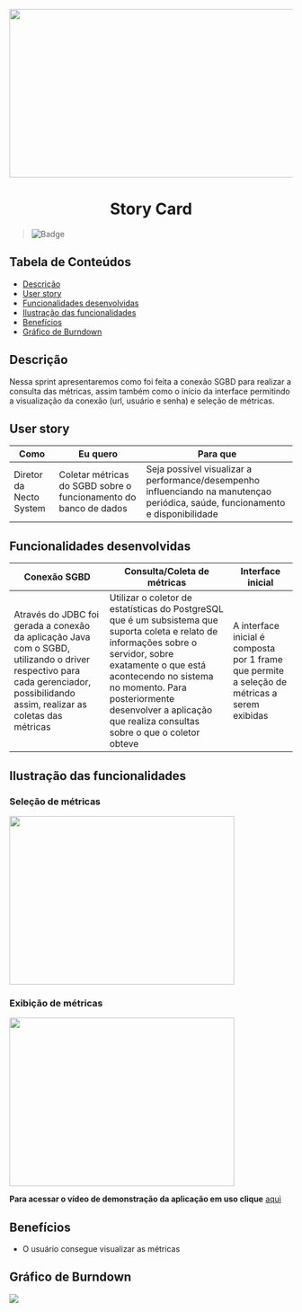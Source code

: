 <p align="center">
  <img src="https://github.com/DolphinDatabase/SGBD_Health/blob/main/Images/Card%20Sprint%201%20(2).png?w=400"height="300" width="600" />
</p>
<h1 align="center"> Story Card  </h1>  

> ![Badge](https://img.shields.io/badge/STATUS-CONCLU%C3%8DDO-green)

## Tabela de Conteúdos

 * [Descrição](#descrição)
 * [User story](#user-story)  
 * [Funcionalidades desenvolvidas](#funcionalidades-desenvolvidas)
 * [Ilustração das funcionalidades](#ilustração-das-funcionalidades)
 * [Benefícios](#benefícios)
 * [Gráfico de Burndown](#gráfico-de-burndown)  



## Descrição

<p align="justified"> Nessa sprint apresentaremos como foi feita a conexão SGBD para realizar a consulta das métricas, assim também como o início da interface permitindo a visualização da conexão (url, usuário e senha) e seleção de métricas.

## User story
 
 | Como | Eu quero | Para que |
 | ------- | ------- | ------- |
 | Diretor da Necto System | Coletar métricas do SGBD sobre o funcionamento do banco de dados | Seja possível visualizar a performance/desempenho influenciando na manutençao periódica, saúde, funcionamento e disponibilidade |
  
 
## Funcionalidades desenvolvidas
  
 | Conexão SGBD | Consulta/Coleta de métricas | Interface inicial |
 | ------- | ------- | ------- |
 | Através do JDBC foi gerada a conexão da aplicação Java com o SGBD, utilizando o driver respectivo para cada gerenciador, possibilidando assim, realizar as coletas das métricas | Utilizar o coletor de estatísticas do PostgreSQL que é um subsistema que suporta coleta e relato de informações sobre o servidor, sobre exatamente o que está acontecendo no sistema no momento. Para posteriormente desenvolver a aplicação que realiza consultas sobre o que o coletor obteve | A interface inicial é composta por 1 frame que permite a seleção de métricas a serem exibidas |  
  
 ## Ilustração das funcionalidades  
  
  ### Seleção de métricas
  
  <p align="left">
  <img src="https://github.com/DolphinDatabase/SGBD_Health/blob/main/Images/sele%C3%A7%C3%A3o%20de%20m%C3%A9tricas.jpg?w=400"height="300" width="400" /> <p align="right">
   
  ### Exibição de métricas 
  <p align="left">
  <img src="https://github.com/DolphinDatabase/SGBD_Health/blob/main/Images/wireframe%201.jpg?w=400"height="300" width="400" /> 
    
  **Para acessar o vídeo de demonstração da aplicação em uso clique** [aqui](https://youtu.be/8wiEfhklJik)  

 ## Benefícios
  
  - O usuário consegue visualizar as métricas  
  

  
  
  
 ## Gráfico de Burndown
  
  ![](https://github.com/DolphinDatabase/SGBD_Health/blob/main/Images/BACKLOG%20-%20Necto%20-%20Coleta%20de%20M%C3%A9tricas%20BD%20-%20Burndown%20Sprint%201(1).jpg)
  
  
  

  
  
  
  
 
